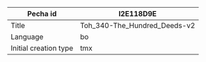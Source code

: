 |Pecha id | I2E118D9E
| --- | --- 
|Title | Toh_340-The_Hundred_Deeds-v2 
|Language | bo
|Initial creation type | tmx